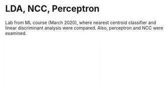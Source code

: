 # LDA, NCC, Perceptron
Lab from ML course (March 2020), where nearest centroid classifier and linear discriminant analysis were compared. Also, perceptron and NCC were examined.

<object data="lda_vs_ncc/ncc-lda-comparison.pdf" type="application/pdf" width="700px" height="700px">
    <embed src="lda_vs_ncc/ncc-lda-comparison.pdf">
    </embed>
</object>
